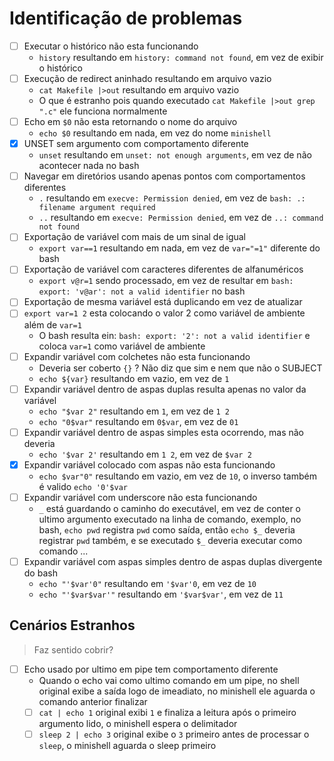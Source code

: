 # Identificação de problemas

- [ ] Executar o histórico não esta funcionando
	- `history` resultando em `history: command not found`, em vez de exibir o histórico
- [ ] Execução de redirect aninhado resultando em arquivo vazio
	- `cat Makefile |>out` resultando em arquivo vazio
	- O que é estranho pois quando executado `cat Makefile |>out grep ".c"` ele funciona normalmente
- [ ] Echo em `$0` não esta retornando o nome do arquivo
	- `echo $0` resultando em nada, em vez do nome `minishell`
- [x] UNSET sem argumento com comportamento diferente
	- `unset` resultando em `unset: not enough arguments`, em vez de não acontecer nada no bash
- [ ] Navegar em diretórios usando apenas pontos com comportamentos diferentes
	- `.` resultando em `execve: Permission denied`, em vez de `bash: .: filename argument required`
	- `..` resultando em `execve: Permission denied`, em vez de `..: command not found`
- [ ] Exportação de variável com mais de um sinal de igual
	- `export var==1` resultando em nada, em vez de `var="=1"` diferente do bash 
- [	] Exportação de variável com caracteres diferentes de alfanuméricos
	- `export v@r=1` sendo processado, em vez de resultar em `bash: export: 'v@ar': not a valid identifier` no bash
- [ ] Exportação de mesma variável está duplicando em vez de atualizar
- [ ] `export var=1 2` esta colocando	o valor 2 como variável de ambiente além de `var=1`
	- O bash resulta ein: `bash: export: '2': not a valid identifier` e coloca `var=1` como variável de ambiente
- [ ] Expandir variável com colchetes não esta funcionando
	- Deveria ser coberto `{}` ? Não diz que sim e nem que não o SUBJECT
	- `echo ${var}` resultando em vazio, em vez de `1`
- [ ] Expandir variável dentro de aspas duplas resulta apenas no valor da variável
	- `echo "$var 2"` resultando em `1`, em vez de  `1 2`
	- `echo "0$var"` resultando em `0$var`, em vez de  `01`
- [ ] Expandir variável dentro de aspas simples esta ocorrendo, mas não deveria
	- `echo '$var 2'` resultando em `1 2`, em vez de  `$var 2`
- [x] Expandir variável colocado com aspas não esta funcionando
	- `echo $var"0"` resultando em vazio, em vez de `10`, o inverso também é valido `echo '0'$var` 
- [ ] Expandir variável com underscore não esta funcionando
	- `_` está guardando o caminho do executável, em vez de conter o ultimo argumento executado na linha de comando, exemplo, no bash, `echo pwd` registra `pwd` como saída, então `echo $_` deveria registrar `pwd` também, e se executado `$_` deveria executar como comando ...
- [ ] Expandir variável com aspas simples dentro de aspas duplas divergente do bash
	- `echo "'$var'0"` resultando em `'$var'0`, em vez de `10`
	- `echo "'$var$var'"` resultando em `'$var$var'`, em vez de `11`

## Cenários Estranhos

> Faz sentido cobrir?

- [ ] Echo usado por ultimo em pipe tem comportamento diferente
	- Quando o echo vai como ultimo comando em um pipe, no shell original exibe a saída logo de imeadiato, no minishell ele aguarda o comando anterior finalizar
	- [ ] `cat | echo 1` original exibi `1` e finaliza a leitura após o primeiro argumento lido, o minishell espera o delimitador
	- [ ] `sleep 2 | echo 3` original exibe	o `3` primeiro antes de processar o `sleep`, o	minishell aguarda o sleep primeiro